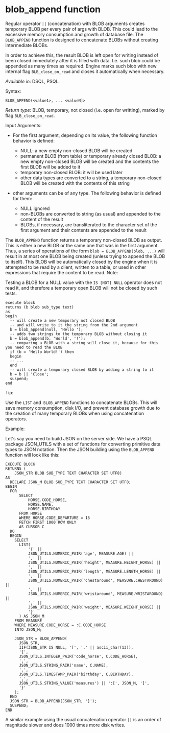 blob_append function
===================

Regular operator `||` (concatenation) with BLOB arguments creates temporary BLOB per every pair of args
with BLOB. This could lead to the excessive memory consumption and growth of database file. The `BLOB_APPEND` function is designed to concatenate BLOBs without creating intermediate BLOBs.

In order to achieve this, the result BLOB is left open for writing instead of been closed immediately after it is filled with data. I.e. such blob could be appended as many times as required. Engine marks such blob with new internal flag `BLB_close_on_read` and closes it automatically when necessary.

*Available in*: DSQL, PSQL.

Syntax:

`BLOB_APPEND(<value1>, ... <valueN]>`



*Return type*: BLOB, temporary, not closed (i.e. open for writting), marked by flag
`BLB_close_on_read`.


Input Arguments:

-   For the first argument, depending on its value, the following function behavior is defined:

	- NULL: a new empty non-closed BLOB will be created
	- permanent BLOB (from table) or temporary already closed BLOB:
	a new empty non-closed BLOB will be created and the contents the first BLOB will be added to it
	- temporary non-closed BLOB: it will be used later
	- other data types are converted to a string, a temporary non-closed BLOB will be created with the contents of this string
- other arguments can be of any type. The following behavior is defined for them:
    - NULL ignored
    - non-BLOBs are converted to string (as usual) and appended to the content of the result
    - BLOBs, if necessary, are transliterated to the character set of the first argument and their contents are appended to the result

The `BLOB_APPEND` function returns a temporary non-closed BLOB as output.
This is either a new BLOB or the same one that was in the first argument. Thus, a series of operations of the form
`blob = BLOB_APPEND(blob, ...)` will result in at most one BLOB being created (unless trying to append the BLOB to itself).
This BLOB will be automatically closed by the engine when it is attempted to be read by a client, written to a table, or used in other expressions that require the content to be read.
Note:

Testing a BLOB for a NULL value with the `IS [NOT] NULL` operator does not read it, and therefore a temporary open BLOB will not be closed by such tests.

```
execute block
returns (b blob sub_type text)
as
begin
  -- will create a new temporary not closed BLOB 
  -- and will write to it the string from the 2nd argument
  b = blob_append(null, 'Hello ');
  -- adds two strings to the temporary BLOB without closing it 
  b = blob_append(b, 'World', '!');
  -- comparing a BLOB with a string will close it, because for this you need to read the BLOB
  if (b = 'Hello World!') then
  begin
  -- ...
  end
  -- will create a temporary closed BLOB by adding a string to it
  b = b || 'Close';
  suspend;
end
```

Tip:

Use the `LIST` and` BLOB_APPEND` functions to concatenate BLOBs. This will save memory consumption, disk I/O,
and prevent database growth due to the creation of many temporary BLOBs when using concatenation operators.

Example:

Let's say you need to build JSON on the server side. We have a PSQL package JSON_UTILS with a set of functions for converting primitive data types to JSON notation.
Then the JSON building using the `BLOB_APPEND` function will look like this:

```
EXECUTE BLOCK
RETURNS (
    JSON_STR BLOB SUB_TYPE TEXT CHARACTER SET UTF8)
AS
  DECLARE JSON_M BLOB SUB_TYPE TEXT CHARACTER SET UTF8;
BEGIN
  FOR
      SELECT
          HORSE.CODE_HORSE,
          HORSE.NAME,
          HORSE.BIRTHDAY
      FROM HORSE
      WHERE HORSE.CODE_DEPARTURE = 15
      FETCH FIRST 1000 ROW ONLY
      AS CURSOR C
  DO
  BEGIN
    SELECT
      LIST(
          '{' ||
          JSON_UTILS.NUMERIC_PAIR('age', MEASURE.AGE) ||
          ',' ||
          JSON_UTILS.NUMERIC_PAIR('height', MEASURE.HEIGHT_HORSE) ||
          ',' ||
          JSON_UTILS.NUMERIC_PAIR('length', MEASURE.LENGTH_HORSE) ||
          ',' ||
          JSON_UTILS.NUMERIC_PAIR('chestaround', MEASURE.CHESTAROUND) ||
          ',' ||
          JSON_UTILS.NUMERIC_PAIR('wristaround', MEASURE.WRISTAROUND) ||
          ',' ||
          JSON_UTILS.NUMERIC_PAIR('weight', MEASURE.WEIGHT_HORSE) ||
          '}'
      ) AS JSON_M
    FROM MEASURE
    WHERE MEASURE.CODE_HORSE = :C.CODE_HORSE
    INTO JSON_M;

    JSON_STR = BLOB_APPEND(
      JSON_STR,
      IIF(JSON_STR IS NULL, '[', ',' || ascii_char(13)),
      '{',
      JSON_UTILS.INTEGER_PAIR('code_horse', C.CODE_HORSE),
      ',',
      JSON_UTILS.STRING_PAIR('name', C.NAME),
      ',',
      JSON_UTILS.TIMESTAMP_PAIR('birthday', C.BIRTHDAY),
      ',',
      JSON_UTILS.STRING_VALUE('measures') || ':[', JSON_M, ']',
      '}'
    );
  END
  JSON_STR = BLOB_APPEND(JSON_STR, ']');
  SUSPEND;
END
```

A similar example using the usual concatenation operator `||` is an order of magnitude slower and does 1000 times more disk writes.
